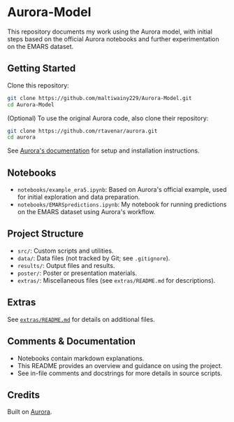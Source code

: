 # Aurora-Model

This repository documents my work using the Aurora model, with initial steps based on the official Aurora notebooks and further experimentation on the EMARS dataset.

## Getting Started

Clone this repository:

```bash
git clone https://github.com/maltiwainy229/Aurora-Model.git
cd Aurora-Model
```

(Optional) To use the original Aurora code, also clone their repository:

```bash
git clone https://github.com/rtavenar/aurora.git
cd aurora
```
See [Aurora's documentation](https://github.com/rtavenar/aurora#readme) for setup and installation instructions.

## Notebooks

- `notebooks/example_era5.ipynb`: Based on Aurora's official example, used for initial exploration and data preparation.
- `notebooks/EMARSpredictions.ipynb`: My notebook for running predictions on the EMARS dataset using Aurora's workflow.

## Project Structure

- `src/`: Custom scripts and utilities.
- `data/`: Data files (not tracked by Git; see `.gitignore`).
- `results/`: Output files and results.
- `poster/`: Poster or presentation materials.
- `extras/`: Miscellaneous files (see `extras/README.md` for descriptions).

## Extras

See [`extras/README.md`](extras/README.md) for details on additional files.

## Comments & Documentation

- Notebooks contain markdown explanations.
- This README provides an overview and guidance on using the project.
- See in-file comments and docstrings for more details in source scripts.

## Credits

Built on [Aurora](https://github.com/rtavenar/aurora).
